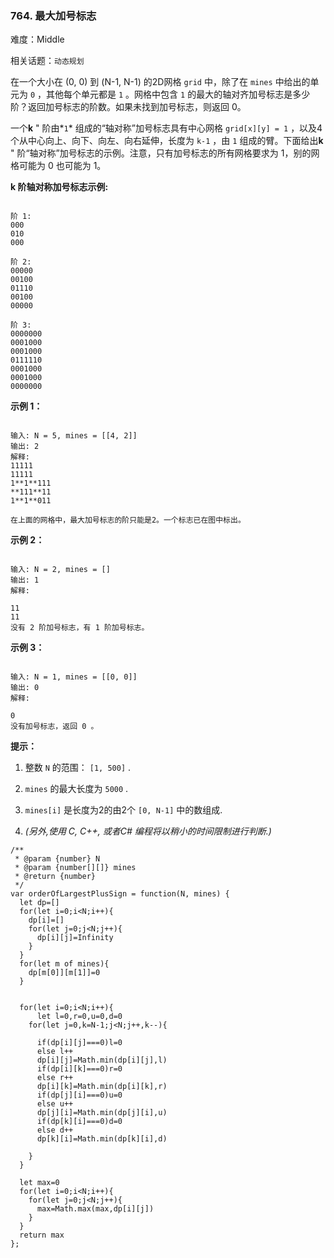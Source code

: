 ### 764. 最大加号标志

难度：Middle

相关话题：`动态规划`

在一个大小在 (0, 0) 到 (N-1, N-1) 的2D网格 `grid` 中，除了在 `mines` 中给出的单元为 `0` ，其他每个单元都是 `1` 。网格中包含 `1` 的最大的轴对齐加号标志是多少阶？返回加号标志的阶数。如果未找到加号标志，则返回 0。



一个**k** " 阶由*`1`* 组成的&ldquo;轴对称&rdquo;加号标志具有中心网格 `grid[x][y] = 1` ，以及4个从中心向上、向下、向左、向右延伸，长度为 `k-1` ，由 `1` 组成的臂。下面给出**k** " 阶&ldquo;轴对称&rdquo;加号标志的示例。注意，只有加号标志的所有网格要求为 1，别的网格可能为 0 也可能为 1。







**k 阶轴对称加号标志示例:** 



```

阶 1:
000
010
000

阶 2:
00000
00100
01110
00100
00000

阶 3:
0000000
0001000
0001000
0111110
0001000
0001000
0000000
```






**示例 1：** 



```

输入: N = 5, mines = [[4, 2]]
输出: 2
解释:
11111
11111
1**1**111
**111**11
1**1**011

在上面的网格中，最大加号标志的阶只能是2。一个标志已在图中标出。
```






**示例 2：** 



```

输入: N = 2, mines = []
输出: 1
解释:

11
11
没有 2 阶加号标志，有 1 阶加号标志。
```






**示例 3：** 



```

输入: N = 1, mines = [[0, 0]]
输出: 0
解释:

0
没有加号标志，返回 0 。
```






**提示：** 




1. 整数 `N`  的范围： `[1, 500]` .

2.  `mines`  的最大长度为 `5000` .

3.  `mines[i]`  是长度为2的由2个 `[0, N-1]` 中的数组成.

4. *(另外,使用 C, C++, 或者C# 编程将以稍小的时间限制进行​​判断.)* 








```
/**
 * @param {number} N
 * @param {number[][]} mines
 * @return {number}
 */
var orderOfLargestPlusSign = function(N, mines) {
  let dp=[]
  for(let i=0;i<N;i++){
    dp[i]=[]
    for(let j=0;j<N;j++){
      dp[i][j]=Infinity
    }
  }
  for(let m of mines){
    dp[m[0]][m[1]]=0
  }
  

  for(let i=0;i<N;i++){
      let l=0,r=0,u=0,d=0
    for(let j=0,k=N-1;j<N;j++,k--){
      
      if(dp[i][j]===0)l=0
      else l++
      dp[i][j]=Math.min(dp[i][j],l)
      if(dp[i][k]===0)r=0
      else r++
      dp[i][k]=Math.min(dp[i][k],r)
      if(dp[j][i]===0)u=0
      else u++
      dp[j][i]=Math.min(dp[j][i],u)
      if(dp[k][i]===0)d=0
      else d++
      dp[k][i]=Math.min(dp[k][i],d)
      
    }
  }

  let max=0
  for(let i=0;i<N;i++){
    for(let j=0;j<N;j++){
      max=Math.max(max,dp[i][j])
    }
  }
  return max
};
```

